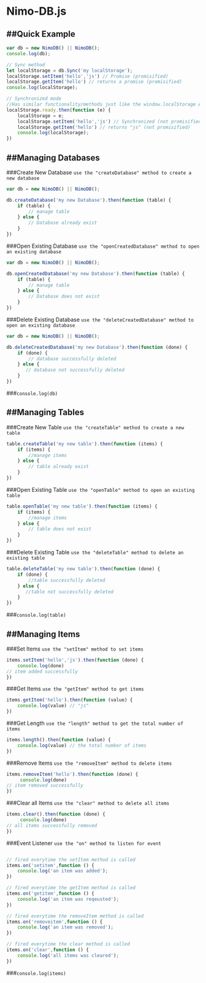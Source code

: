 # Nimo-DB.js

##Quick Example
---------------
```js
var db = new NimoDB() || NimoDB();
console.log(db);

// Sync method
let localStorage = db.Sync('my localStorage');
localStorage.setItem('hello','js') // Promise (promisified)
localStorage.getItem('hello') // returns a promise (promisified)
console.log(localStorage);

// Synchronized mode 
//Has similar functionality/methods just like the window.localStorage API.
localStorage.ready.then(function (e) {
    localStorage = e;
    localStorage.setItem('hello','js') // Synchronized (not promisified)
    localStorage.getItem('hello') // returns "js" (not promisified)
    console.log(localStorage);
}) 
```


##Managing Databases
--------------------
###Create New Database
`use the "createDatabase" method to create a new database`
```js
var db = new NimoDB() || NimoDB();

db.createDatabase('my new Database').then(function (table) {
    if (table) {
        // manage table
    } else {
        // Database already exist
    }
})

```

###Open Existing Database
`use the "openCreatedDatabase" method to open an existing database`
```js
var db = new NimoDB() || NimoDB();

db.openCreatedDatabase('my new Database').then(function (table) {
    if (table) {
        // manage table
    } else {
        // Database does not exist
    }
})

```

###Delete Existing Database
`use the "deleteCreatedDatabase" method to open an existing database`
```js
var db = new NimoDB() || NimoDB();

db.deleteCreatedDatabase('my new Database').then(function (done) {
    if (done) {
        // database successfully deleted
    } else {
       // database not successfully deleted
    }
})

```
###`console.log(db)`


##Managing Tables
-----------------
###Create New Table
`use the "createTable" method to create a new table`
```js
table.createTable('my new table').then(function (items) {
    if (items) {
        //manage items
    } else {
        // table already exist
    }
})
```

###Open Existing Table
`use the "openTable" method to open an existing table`
```js
table.openTable('my new table').then(function (items) {
    if (items) {
        //manage items
    } else {
        // table does not exist
    }
})
```

###Delete Existing Table
`use the "deleteTable" method to delete an existing table`
```js
table.deleteTable('my new table').then(function (done) {
    if (done) {
        //table successfully deleted
    } else {
       //table not successfully deleted
    }
})
```
###`console.log(table)`


##Managing Items
----------------
###Set Items
`use the "setItem" method to set items`
```js
items.setItem('hello','js').then(function (done) {
    console.log(done)
// item added successfully
})
```

###Get Items
`use the "getItem" method to get items`
```js
items.getItem('hello').then(function (value) {
    console.log(value) // "js"
})
```

###Get Length
`use the "length" method to get the total number of items`
```js
items.length().then(function (value) {
    console.log(value) // the total number of items
})
```

###Remove Items
`use the "removeItem" method to delete items`
```js
items.removeItem('hello').then(function (done) {
     console.log(done)
// item removed successfully
})
```

###Clear all Items
`use the "clear" method to delete all items`
```js
items.clear().then(function (done) {
     console.log(done)
// all items successfully removed
})
```

###Event Listener
`use the "on" method to listen for event`
```js

// fired everytime the setItem method is called
items.on('setitem',function () {
    console.log('an item was added');
})

// fired everytime the getItem method is called
items.on('getitem',function () {
    console.log('an item was reqeusted');
})

// fired everytime the removeItem method is called
items.on('removeitem',function () {
    console.log('an item was removed');
})

// fired everytime the clear method is called
items.on('clear',function () {
    console.log('all items was cleared');
})
```
###`console.log(items)`


